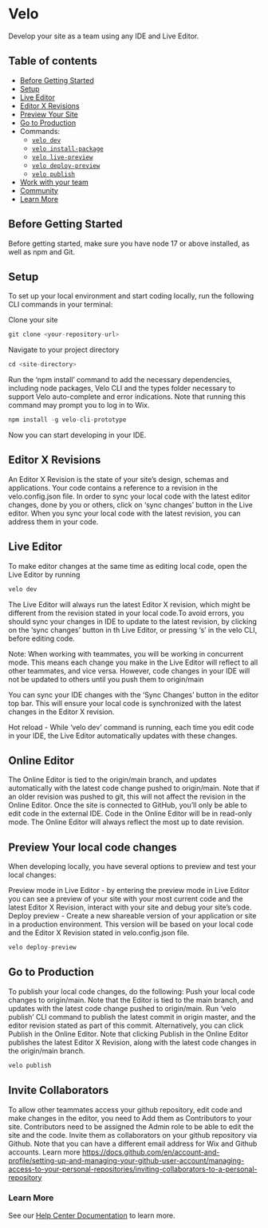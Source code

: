 # Velo

Develop your site as a team using any IDE and Live Editor.

## Table of contents

* [Before Getting Started]()
* [Setup]()
* [Live Editor]()
* [Editor X Revisions]()
* [Preview Your Site]()
* [Go to Production]()
* Commands:
  * [<code>velo dev</code>]()
  * [<code>velo install-package</code>]()
  * [<code>velo live-preview</code>]()
  * [<code>velo deploy-preview</code>]()
  * [<code>velo publish</code>]()
* [Work with your team]()
* [Community]()
* [Learn More]()


## Before Getting Started
Before getting started, make sure you have node 17 or above installed, as well as npm and Git.

## Setup 
To set up your local environment and start coding locally, run the following CLI commands in your terminal:

Clone your site 

  ```js
git clone <your-repository-url>
  ```

Navigate to your project directory

```js
cd <site-directory>
```

Run the ‘npm install’ command to add the necessary dependencies, including node packages, Velo CLI and the types folder necessary to support Velo auto-complete and error indications. Note that running this command may prompt you to log in to Wix. 

```js
npm install -g velo-cli-prototype
```
Now you can start developing in your IDE. 

## Editor X Revisions
An Editor X Revision is the state of your site’s design, schemas and applications. Your code contains a reference to a revision in the velo.config.json file. 
In order to sync your local code with the latest editor changes, done by you or others, click on ‘sync changes’ button in the Live editor. When you sync your local code with the latest revision, you can address them in your code.

## Live Editor 
To make editor changes at the same time as editing local code, open the Live Editor by running 

  ```js
velo dev
  ``` 
The Live Editor will always run the latest Editor X revision, which might be different from the revision stated in your local code.To avoid errors, you should sync your changes in IDE to update to the latest revision, by clicking on the ‘sync changes’ button in th Live Editor, or pressing ‘s’ in the velo CLI, before editing code.

Note: When working with teammates, you will be working in concurrent mode. This means each change you make in the Live Editor will reflect to all other teammates, and vice versa. However, code changes in your IDE will not be updated to others until you push them to origin/main 

You can sync your IDE changes with the ‘Sync Changes’ button in the editor top bar. This will ensure your local code is synchronized with the latest changes in the Editor X revision.  

Hot reload - While ‘velo dev’ command is running, each time you edit code in your IDE, the Live Editor automatically updates with these changes.

## Online Editor
The Online Editor is tied to the origin/main branch, and updates automatically with the latest code change pushed to origin/main. Note that if an older revision was pushed to git, this will not affect the revision in the Online Editor.
Once the site is connected to GitHub, you’ll only be able to edit code in the external IDE. Code in the Online Editor will be in read-only mode.
The Online Editor will always reflect the most up to date revision. 


## Preview Your local code changes 
When developing locally, you have several options to preview and test your local changes:

Preview mode in Live Editor - by entering the preview mode in Live Editor you can see a preview of your site with your most current code and the latest Editor X Revision, interact with your site and debug your site’s code.
Deploy preview - Create a new shareable version of your application or site in a production environment. This version will be based on your local code and the Editor X Revision stated in velo.config.json file.

  ```js
velo deploy-preview
  ``` 

## Go to Production 
To publish your local code changes, do the following: 
Push your local code changes to origin/main. 
Note that the Editor is tied to the main branch, and updates with the latest code change pushed to origin/main.
Run ‘velo publish’ CLI command to publish the latest commit in origin master, and the editor revision stated as part of this commit. Alternatively, you can click Publish in the Online Editor. Note that clicking Publish in the Online Editor publishes the latest Editor X Revision, along with the latest code changes in the origin/main branch. 

  ```js
velo publish
  ``` 

## Invite Collaborators 
To allow other teammates access your github repository, edit code and make changes in the editor, you need to
Add them as Contributors to your site. Contributors need to be assigned the Admin role to be able to edit the site and the code. 
Invite them as collaborators on your github repository via Github. Note that you can have a different email address for Wix and Github accounts. Learn more https://docs.github.com/en/account-and-profile/setting-up-and-managing-your-github-user-account/managing-access-to-your-personal-repositories/inviting-collaborators-to-a-personal-repository

### Learn More
See our [Help Center Documentation]() to learn more.





